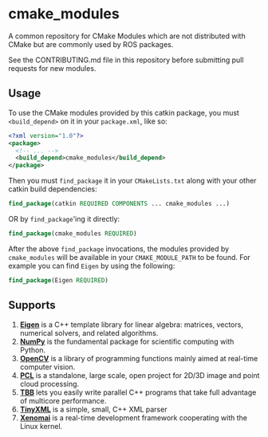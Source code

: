cmake_modules
=============

A common repository for CMake Modules which are not distributed with CMake but are commonly used by ROS packages.

See the CONTRIBUTING.md file in this repository before submitting pull requests for new modules.

Usage
-----

To use the CMake modules provided by this catkin package, you must `<build_depend>` on it in your `package.xml`, like so:

```xml
<?xml version="1.0"?>
<package>
  <!-- ... -->
  <build_depend>cmake_modules</build_depend>
</package>
```

Then you must `find_package` it in your `CMakeLists.txt` along with your other catkin build dependencies:

```cmake
find_package(catkin REQUIRED COMPONENTS ... cmake_modules ...)
```

OR by `find_package`'ing it directly:

```cmake
find_package(cmake_modules REQUIRED)
```

After the above `find_package` invocations, the modules provided by `cmake_modules` will be available in your `CMAKE_MODULE_PATH` to be found. For example you can find `Eigen` by using the following:

```cmake
find_package(Eigen REQUIRED)
```

Supports
-----
1. [**Eigen**](http://eigen.tuxfamily.org/index.php?title=Main_Page) is a C++ template library for linear algebra: matrices, vectors, numerical solvers, and related algorithms.
2. [**NumPy**](http://www.numpy.org/) is the fundamental package for scientific computing with Python.
3. [**OpenCV**](http://opencv.org/) is a library of programming functions mainly aimed at real-time computer vision.
4. [**PCL**](http://pointclouds.org/) is a standalone, large scale, open project for 2D/3D image and point cloud processing.
5. [**TBB**](https://www.threadingbuildingblocks.org/) lets you easily write parallel C++ programs that take full advantage of multicore performance.
6. [**TinyXML**](http://www.grinninglizard.com/tinyxml/) is a simple, small, C++ XML parser
7. [**Xenomai**](http://www.xenomai.org/) is a real-time development framework cooperating with the Linux kernel.



